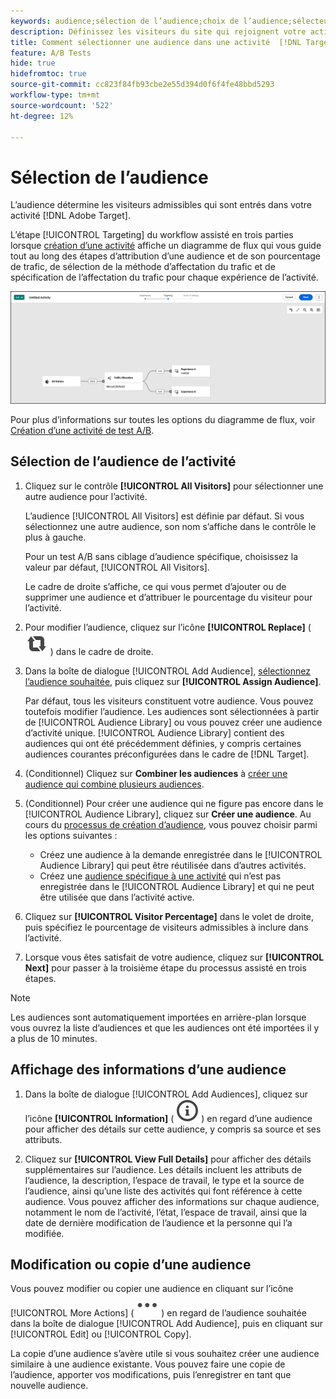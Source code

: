 ```yaml
---
keywords: audience;sélection de l’audience;choix de l’audience;sélecteurs
description: Définissez les visiteurs du site qui rejoignent votre activité d'Adobe  [!DNL Target] en fonction des critères d'audience.
title: Comment sélectionner une audience dans une activité  [!DNL Target] A/B ?
feature: A/B Tests
hide: true
hidefromtoc: true
source-git-commit: cc823f84fb93cbe2e55d394d0f6f4fe48bbd5293
workflow-type: tm+mt
source-wordcount: '522'
ht-degree: 12%

---
```


# Sélection de l’audience

L’audience détermine les visiteurs admissibles qui sont entrés dans votre activité [!DNL Adobe Target].

L’étape [!UICONTROL Targeting] du workflow assisté en trois parties lorsque [création d’une activité](/help/main/c-activities/t-test-ab/t-test-create-ab/test-create-ab-beta.md) affiche un diagramme de flux qui vous guide tout au long des étapes d’attribution d’une audience et de son pourcentage de trafic, de sélection de la méthode d’affectation du trafic et de spécification de l’affectation du trafic pour chaque expérience de l’activité.

![Étape Ciblage des tests A/B](/help/main/c-activities/t-test-ab/t-test-create-ab/assets/ab_flow-new-ui.png)

Pour plus d’informations sur toutes les options du diagramme de flux, voir [Création d’une activité de test A/B](/help/main/c-activities/t-test-ab/t-test-create-ab/test-create-ab-beta.md).

## Sélection de l’audience de l’activité

1. Cliquez sur le contrôle **[!UICONTROL All Visitors]** pour sélectionner une autre audience pour l’activité.

   L’audience [!UICONTROL All Visitors] est définie par défaut. Si vous sélectionnez une autre audience, son nom s’affiche dans le contrôle le plus à gauche.

   Pour un test A/B sans ciblage d’audience spécifique, choisissez la valeur par défaut, [!UICONTROL All Visitors].

   Le cadre de droite s’affiche, ce qui vous permet d’ajouter ou de supprimer une audience et d’attribuer le pourcentage du visiteur pour l’activité.

1. Pour modifier l’audience, cliquez sur l’icône **[!UICONTROL Replace]** ( ![Icône Remplacer](/help/main/assets/icons/Retweet.svg) ) dans le cadre de droite.

1. Dans la boîte de dialogue [!UICONTROL Add Audience], [sélectionnez l’audience souhaitée](/help/main/c-activities/t-test-ab/t-test-create-ab/ab-audience.md), puis cliquez sur **[!UICONTROL Assign Audience]**.

   Par défaut, tous les visiteurs constituent votre audience. Vous pouvez toutefois modifier l’audience. Les audiences sont sélectionnées à partir de [!UICONTROL Audience Library] ou vous pouvez créer une audience d’activité unique. [!UICONTROL Audience Library] contient des audiences qui ont été précédemment définies, y compris certaines audiences courantes préconfigurées dans le cadre de [!DNL Target].

1. (Conditionnel) Cliquez sur **Combiner les audiences** à [créer une audience qui combine plusieurs audiences](/help/main/c-target/combining-multiple-audiences.md).

1. (Conditionnel) Pour créer une audience qui ne figure pas encore dans le [!UICONTROL Audience Library], cliquez sur **Créer une audience**. Au cours du [processus de création d’audience](/help/main/c-target/c-audiences/audiences.md), vous pouvez choisir parmi les options suivantes :

   * Créez une audience à la demande enregistrée dans le [!UICONTROL Audience Library] qui peut être réutilisée dans d’autres activités.
   * Créez une [audience spécifique à une activité](/help/main/c-target/creating-activity-only-audience.md) qui n’est pas enregistrée dans le [!UICONTROL Audience Library] et qui ne peut être utilisée que dans l’activité active.

1. Cliquez sur **[!UICONTROL Visitor Percentage]** dans le volet de droite, puis spécifiez le pourcentage de visiteurs admissibles à inclure dans l’activité.

1. Lorsque vous êtes satisfait de votre audience, cliquez sur **[!UICONTROL Next]** pour passer à la troisième étape du processus assisté en trois étapes.

>[!NOTE]
>
>Les audiences sont automatiquement importées en arrière-plan lorsque vous ouvrez la liste d’audiences et que les audiences ont été importées il y a plus de 10 minutes.

## Affichage des informations d’une audience

1. Dans la boîte de dialogue [!UICONTROL Add Audiences], cliquez sur l’icône **[!UICONTROL Information]** ( ![Icône Infos](/help/main/assets/icons/InfoOutline.svg) ) en regard d’une audience pour afficher des détails sur cette audience, y compris sa source et ses attributs.

1. Cliquez sur **[!UICONTROL View Full Details]** pour afficher des détails supplémentaires sur l’audience. Les détails incluent les attributs de l’audience, la description, l’espace de travail, le type et la source de l’audience, ainsi qu’une liste des activités qui font référence à cette audience. Vous pouvez afficher des informations sur chaque audience, notamment le nom de l’activité, l’état, l’espace de travail, ainsi que la date de dernière modification de l’audience et la personne qui l’a modifiée.

## Modification ou copie d’une audience

Vous pouvez modifier ou copier une audience en cliquant sur l’icône [!UICONTROL More Actions] ( ![Icône Autres actions](/help/main/assets/icons/More.svg) ) en regard de l’audience souhaitée dans la boîte de dialogue [!UICONTROL Add Audience], puis en cliquant sur [!UICONTROL Edit] ou [!UICONTROL Copy].

La copie d’une audience s’avère utile si vous souhaitez créer une audience similaire à une audience existante. Vous pouvez faire une copie de l’audience, apporter vos modifications, puis l’enregistrer en tant que nouvelle audience.

